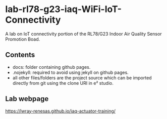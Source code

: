 # lab-rl78-g23-iaq-WiFi-IoT-Connectivity
A lab on IoT connectivity portion of the RL78/G23 Indoor Air Quality Sensor Promotion Boad.

## Contents
- docs: folder containing github pages.
- .nojekyll: required to avoid using jekyll on github pages.
- all other files/folders are the project source which can be imported directly from git using the clone URI in e² studio.

## Lab webpage
https://lwray-renesas.github.io/iaq-actuator-training/
